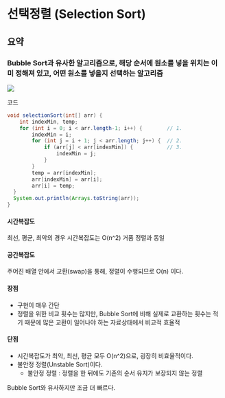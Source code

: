 # 선택정렬 (Selection Sort)

## 요약

### Bubble Sort과 유사한 알고리즘으로, 해당 순서에 원소를 넣을 위치는 이미 정해져 있고, 어떤 원소를 넣을지 선택하는 알고리즘


<img src="https://gmlwjd9405.github.io/images/algorithm-selection-sort/selection-sort.png">


코드
```java
void selectionSort(int[] arr) {
    int indexMin, temp;
    for (int i = 0; i < arr.length-1; i++) {        // 1.
        indexMin = i;
        for (int j = i + 1; j < arr.length; j++) {  // 2.
            if (arr[j] < arr[indexMin]) {           // 3.
                indexMin = j;
            }
        }
        temp = arr[indexMin];
        arr[indexMin] = arr[i];
        arr[i] = temp;
  }
  System.out.println(Arrays.toString(arr));
}
```


#### 시간복잡도
최선, 평균, 최악의 경우 시간복잡도는 O(n^2) 거품 정렬과 동일
   

#### 공간복잡도
주어진 배열 안에서 교환(swap)을 통해, 정렬이 수행되므로 O(n) 이다.

#### 장점
- 구현이 매우 간단
- 정렬을 위한 비교 횟수는 많지만, Bubble Sort에 비해 실제로 교환하는 횟수는 적기 때문에 많은 교환이 일어나야 하는 자료상태에서 비교적 효율적

#### 단점
- 시간복잡도가 최악, 최선, 평균 모두 O(n^2)으로, 굉장히 비효율적이다.
- 불안정 정렬(Unstable Sort)이다.
  - 불안정 정렬 : 정렬을 한 뒤에도 기존의 순서 유지가 보장되지 않는 정렬


Bubble Sort와 유사하지만 조금 더 빠르다.

